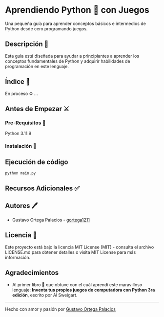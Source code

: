 # Aprendiendo Python 🐍 con Juegos

Una pequeña guía para aprender conceptos básicos e intermedios de Python desde cero programando juegos.

## Descripción 📖

Esta guía está diseñada para ayudar a principiantes a aprender los conceptos fundamentales de Python y adquirir habilidades de programación en este lenguaje.

## Índice 📑

En proceso ⚙ ...

## Antes de Empezar ⚔

### Pre-Requisitos 📝

Python 3.11.9

### Instalación 🔧

## Ejecución de código

```python
python main.py
```

## Recursos Adicionales ✅



## Autores 🖊

- Gustavo Ortega Palacios - [gortega1211](https://github.com/gortega1211)

## Licencia 📜

Este proyecto está bajo la licencia MIT License (MIT) - consulta el archivo LICENSE.md para obtener detalles o visita MIT License para más información.

## Agradecimientos

- Al primer libro 📗 que obtuve con el cuál aprendí este maravilloso lenguaje: **Inventa tus propios juegos de computadora con Python 3ra edición**, escrito por Al Sweigart.

---
Hecho con amor y pasión por [Gustavo Ortega Palacios](https://github.com/gortega1211)